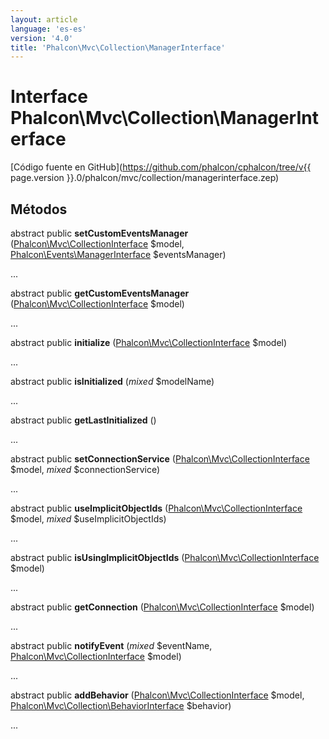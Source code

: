 ```yaml
---
layout: article
language: 'es-es'
version: '4.0'
title: 'Phalcon\Mvc\Collection\ManagerInterface'
---
```

# Interface **Phalcon\Mvc\Collection\ManagerInterface**

[Código fuente en GitHub](https://github.com/phalcon/cphalcon/tree/v{{ page.version }}.0/phalcon/mvc/collection/managerinterface.zep)

## Métodos

abstract public **setCustomEventsManager** ([Phalcon\Mvc\CollectionInterface](Phalcon_Mvc_CollectionInterface) $model, [Phalcon\Events\ManagerInterface](Phalcon_Events_ManagerInterface) $eventsManager)

...

abstract public **getCustomEventsManager** ([Phalcon\Mvc\CollectionInterface](Phalcon_Mvc_CollectionInterface) $model)

...

abstract public **initialize** ([Phalcon\Mvc\CollectionInterface](Phalcon_Mvc_CollectionInterface) $model)

...

abstract public **isInitialized** (*mixed* $modelName)

...

abstract public **getLastInitialized** ()

...

abstract public **setConnectionService** ([Phalcon\Mvc\CollectionInterface](Phalcon_Mvc_CollectionInterface) $model, *mixed* $connectionService)

...

abstract public **useImplicitObjectIds** ([Phalcon\Mvc\CollectionInterface](Phalcon_Mvc_CollectionInterface) $model, *mixed* $useImplicitObjectIds)

...

abstract public **isUsingImplicitObjectIds** ([Phalcon\Mvc\CollectionInterface](Phalcon_Mvc_CollectionInterface) $model)

...

abstract public **getConnection** ([Phalcon\Mvc\CollectionInterface](Phalcon_Mvc_CollectionInterface) $model)

...

abstract public **notifyEvent** (*mixed* $eventName, [Phalcon\Mvc\CollectionInterface](Phalcon_Mvc_CollectionInterface) $model)

...

abstract public **addBehavior** ([Phalcon\Mvc\CollectionInterface](Phalcon_Mvc_CollectionInterface) $model, [Phalcon\Mvc\Collection\BehaviorInterface](Phalcon_Mvc_Collection_BehaviorInterface) $behavior)

...